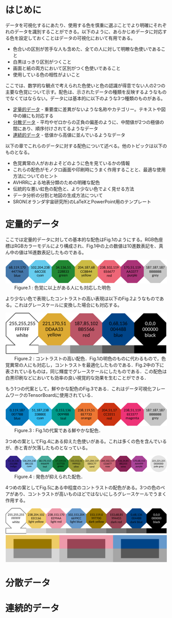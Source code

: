 # はじめに
データを可視化するにあたり、使用する色を慎重に選ぶことでより明確にそれぞれのデータを識別することができる。以下のように、あらかじめデータに対応する色を設定しておくことはデータの可視化において有用である。

- 色合いの区別が苦手な人も含めた、全ての人に対して明瞭な色使いであること
- 白黒はっきり区別がつくこと
- 画面と紙の両方において区別がつく色使いであること
- 使用している色の相性がよいこと

ここでは、数学的な観点で考えられた色使いと色の認識が得意でない人の2つの主要な色覚について示す。配色は、示されたデータの種類を反映するようなものでなくてはならない。データには基本的に以下のような3つ種類のものがある。

- [定量的データ](#定量的データ) - 重要度に差異がないような名称やカテゴリー。テキストや図中の線にも対応する
- [分散データ](#分散データ) - 平均やゼロからの正負の偏差のように、中間値が2つの極値の間にあり、順序付けされてるようなデータ
- [連続的データ](#連続的データ) - 低値から高値に並んでいるようなデータ

以下の章でこれらのデータに対する配色について述べる。他のトピックは以下のものとなる。

- 色覚異常の人がおおよそどのように色を見ているかの情報
- これらの配色がモノクロ画面や印刷時にうまく作用することと、最適な使用方法についてのヒント
- AVHRRによる地表分類のための明確な配色
- 伝統的な悪い虹色の配色と、より少ない色でよく見せる方法
- データ分析の分割と地図の生成方法について <!-- 微妙な翻訳 -->
- SRON(オランダ宇宙研究所)のLaTeXとPowerPoint用のテンプレート

# 定量的データ
ここでは定量的データに対しての基本的な配色はFig.1のようにする。RGB色座標はRGBカラーモデルにより構成され、Fig.1中の上の数値は10進数表記を、真ん中の値は16進数表記したものである。

![bright_scheme](picture/scheme_bright.png)
&emsp;&emsp;Figure.1 : 色覚に以上がある人にも対応した明色

より少ない色で表現したコントラストの高い表現は以下のFig.2ようなものである。これはグレースケールに変換した場合にも対応する。

![highcontrast_scheme](picture/scheme_highcontrast_extended.png)
&emsp;&emsp;Figure.2 : コントラストの高い配色．Fig.1の明色のものに代わるもので，色覚異常の人にも対応し，コントラストを最適化したものである．Fig.2中の下に表されているものは，同じ輝度でグレースケールにしたものである．この配色は白黒印刷などにおいても効率の良い視覚的な効果を生むことができる．

もう1つの代案として，鮮やかな配色のFig.3である．これはデータ可視化フレームワークのTensorBoardに使用されている．

![vibrant_scheme](picture/scheme_vibrant.png)
&emsp;&emsp;Figure.3 : Fig.1の代案である鮮やかな配色．

3つめの案としてFig.4にある抑えた色使いがある。これは多くの色を含んでいるが、赤と青が欠落したものとなっている。<!--要見直し-->

![muted_scheme](picture/scheme_muted.png)
&emsp;&emsp;Figure.4 : 発色が抑えられた配色．

4つめの案としてFig.5にある中程度のコントラストの配色がある。3つの色のペアがあり、コントラストが高いものほどではないにしろグレースケールでうまく作用する。

![mid-contrast_scheme](picture\scheme_mid-contrast_1.png)
![mid-contrast_scheme](picture\scheme_mid-contrast.png)

# 分散データ

# 連続的データ